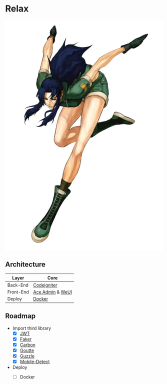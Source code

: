 # Relax

![logo](leona.jpg "Logo")

## Architecture

| Layer | Core |    
| - | - |
| Back-End | [Codeigniter](https://github.com/bcit-ci/CodeIgniter) |
| Front-End | [Ace Admin](http://ace.jeka.by/) & [WeUI](https://weui.io/) |
| Deploy | [Docker](https://github.com/moby/moby) |

## Roadmap

* Import third library
  * [x] [JWT](https://github.com/firebase/php-jwt)
  * [x] [Faker](https://github.com/fzaninotto/Faker)
  * [x] [Carbon](https://github.com/briannesbitt/Carbon)
  * [x] [Goutte](https://github.com/FriendsOfPHP/Goutte)
  * [x] [Guzzle](https://github.com/guzzle/guzzle)
  * [x] [Mobile-Detect](https://github.com/serbanghita/Mobile-Detect/)
* Deploy
  * [ ] Docker
        
